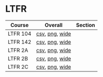 # LTFR

| Course | Overall | Section |
| ------ | ------- | ------- |
| LTFR 104 | [csv](https://github.com/UCSD-Historical-Enrollment-Data/2024Fall/blob/main/overall/LTFR%20104.csv), [png](https://raw.githubusercontent.com/UCSD-Historical-Enrollment-Data/2024Fall/main/plot_overall/LTFR%20104.png), [wide](https://raw.githubusercontent.com/UCSD-Historical-Enrollment-Data/2024Fall/main/plot_overall_wide/LTFR%20104.png) |  |
| LTFR 142 | [csv](https://github.com/UCSD-Historical-Enrollment-Data/2024Fall/blob/main/overall/LTFR%20142.csv), [png](https://raw.githubusercontent.com/UCSD-Historical-Enrollment-Data/2024Fall/main/plot_overall/LTFR%20142.png), [wide](https://raw.githubusercontent.com/UCSD-Historical-Enrollment-Data/2024Fall/main/plot_overall_wide/LTFR%20142.png) |  |
| LTFR 2A | [csv](https://github.com/UCSD-Historical-Enrollment-Data/2024Fall/blob/main/overall/LTFR%202A.csv), [png](https://raw.githubusercontent.com/UCSD-Historical-Enrollment-Data/2024Fall/main/plot_overall/LTFR%202A.png), [wide](https://raw.githubusercontent.com/UCSD-Historical-Enrollment-Data/2024Fall/main/plot_overall_wide/LTFR%202A.png) |  |
| LTFR 2B | [csv](https://github.com/UCSD-Historical-Enrollment-Data/2024Fall/blob/main/overall/LTFR%202B.csv), [png](https://raw.githubusercontent.com/UCSD-Historical-Enrollment-Data/2024Fall/main/plot_overall/LTFR%202B.png), [wide](https://raw.githubusercontent.com/UCSD-Historical-Enrollment-Data/2024Fall/main/plot_overall_wide/LTFR%202B.png) |  |
| LTFR 2C | [csv](https://github.com/UCSD-Historical-Enrollment-Data/2024Fall/blob/main/overall/LTFR%202C.csv), [png](https://raw.githubusercontent.com/UCSD-Historical-Enrollment-Data/2024Fall/main/plot_overall/LTFR%202C.png), [wide](https://raw.githubusercontent.com/UCSD-Historical-Enrollment-Data/2024Fall/main/plot_overall_wide/LTFR%202C.png) |  |
